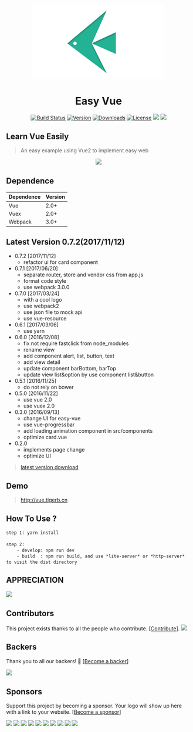 
<p align="center">
    <img src="./src/images/logo-3.png" width="360px">
</p>

<h1 align="center">Easy Vue</h1>

<p align="center">
<a href="http://vue.tigerb.cn/#/"><img src="https://img.shields.io/badge/build-passing-brightgreen.svg" alt="Build Status"></a>
<a href="https://github.com/TIGERB/easy-vue/releases"><img src="https://img.shields.io/badge/version-0.7.2-lightgrey.svg" alt="Version"></a>
<a href="https://github.com/TIGERB/easy-vue/releases"><img src="https://img.shields.io/badge/download-400kb-yellow.svg" alt="Downloads"></a>
<a href="https://opensource.org/licenses/MIT"><img src="https://img.shields.io/badge/license-MIT-blue.svg" alt="License"></a>
<a href="#backers" alt="sponsors on Open Collective"><img src="https://opencollective.com/easy-vue/backers/badge.svg" /></a> <a href="#sponsors" alt="Sponsors on Open Collective"><img src="https://opencollective.com/easy-vue/sponsors/badge.svg" /></a> 
</p>

## Learn Vue Easily

> An easy example using Vue2 to implement easy web

<p align="center">
	<a href="http://naruto.tigerb.cn/"><img width="30%" src="http://cdn.tigerb.cn/wechat-blog-qrcode.jpg"></a>
<p>

## Dependence
Dependence         |Version
-------------------|-------
Vue                |2.0+
Vuex               |2.0+
Webpack            |3.0+

## Latest Version 0.7.2(2017/11/12)
- 0.7.2 [2017/11/12]
  + refactor ui for card component
- 0.7.1 [2017/06/20]
  + separate router, store and vendor css from app.js
  + format code style
  + use webpack 3.0.0
- 0.7.0 [2017/03/24]
  + with a cool logo
  + use webpack2
  + use json file to mock api
  + use vue-resource
- 0.6.1 [2017/03/06]
  + use yarn
- 0.6.0 [2016/12/08]
  + fix not require fastclick from node_modules
  + rename view
  + add component alert, list, button, text
  + add view detail
  + update component barBottom, barTop
  + update view list&option by use component list&button
- 0.5.1 [2016/11/25]
  + do not rely on bower
- 0.5.0 [2016/11/22]
  + use vue 2.0
  + use vuex 2.0
- 0.3.0 [2016/09/13]
  + change UI for easy-vue
  + use vue-progressbar
  + add loading animation component in src/components
  + optimize card.vue
- 0.2.0
  + implements page change
  + optimize UI

> [latest version download](https://github.com/TIGERB/easy-vue/releases/tag/v0.7.1)

## Demo

> <http://vue.tigerb.cn>

## How To Use ?

```
step 1: yarn install

step 2:
    - develop: npm run dev
    - build  : npm run build, and use *lite-server* or *http-server* to visit the dist directory

```

## APPRECIATION

<img src="https://raw.githubusercontent.com/TIGERB/easy-tips/master/money-qrcode.jpg" width="300px">

## Contributors

This project exists thanks to all the people who contribute. [[Contribute](CONTRIBUTING.md)].
<a href="graphs/contributors"><img src="https://opencollective.com/easy-vue/contributors.svg?width=890&button=false" /></a>


## Backers

Thank you to all our backers! 🙏 [[Become a backer](https://opencollective.com/easy-vue#backer)]

<a href="https://opencollective.com/easy-vue#backers" target="_blank"><img src="https://opencollective.com/easy-vue/backers.svg?width=890"></a>


## Sponsors

Support this project by becoming a sponsor. Your logo will show up here with a link to your website. [[Become a sponsor](https://opencollective.com/easy-vue#sponsor)]

<a href="https://opencollective.com/easy-vue/sponsor/0/website" target="_blank"><img src="https://opencollective.com/easy-vue/sponsor/0/avatar.svg"></a>
<a href="https://opencollective.com/easy-vue/sponsor/1/website" target="_blank"><img src="https://opencollective.com/easy-vue/sponsor/1/avatar.svg"></a>
<a href="https://opencollective.com/easy-vue/sponsor/2/website" target="_blank"><img src="https://opencollective.com/easy-vue/sponsor/2/avatar.svg"></a>
<a href="https://opencollective.com/easy-vue/sponsor/3/website" target="_blank"><img src="https://opencollective.com/easy-vue/sponsor/3/avatar.svg"></a>
<a href="https://opencollective.com/easy-vue/sponsor/4/website" target="_blank"><img src="https://opencollective.com/easy-vue/sponsor/4/avatar.svg"></a>
<a href="https://opencollective.com/easy-vue/sponsor/5/website" target="_blank"><img src="https://opencollective.com/easy-vue/sponsor/5/avatar.svg"></a>
<a href="https://opencollective.com/easy-vue/sponsor/6/website" target="_blank"><img src="https://opencollective.com/easy-vue/sponsor/6/avatar.svg"></a>
<a href="https://opencollective.com/easy-vue/sponsor/7/website" target="_blank"><img src="https://opencollective.com/easy-vue/sponsor/7/avatar.svg"></a>
<a href="https://opencollective.com/easy-vue/sponsor/8/website" target="_blank"><img src="https://opencollective.com/easy-vue/sponsor/8/avatar.svg"></a>
<a href="https://opencollective.com/easy-vue/sponsor/9/website" target="_blank"><img src="https://opencollective.com/easy-vue/sponsor/9/avatar.svg"></a>


